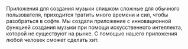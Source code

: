 Приложения для создания музыки слишком сложные для обычного пользователя, приходится тратить много времени и сил, чтобы разобраться в софте. Мы создали приложение с инновационной функцией создания музыки при помощи искусственного интеллекта, которой не существуют на рынке. С помощью нашего приложения любой человек сможет сделать хит. 
